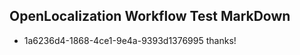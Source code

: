 ## OpenLocalization Workflow Test MarkDown
* 1a6236d4-1868-4ce1-9e4a-9393d1376995 thanks!

<!--HONumber=Aug16_HO4-->


